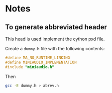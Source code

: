 # Notes


## To generate abbreviated header

This head is used implement the cython pxd file.

Create a `dummy.h` file with the following contents:

```c
#define MA_NO_RUNTIME_LINKING
#define MINIAUDIO_IMPLEMENTATION
#include "miniaudio.h"
```

Then 

```bash
gcc -E dummy.h > abrev.h

```
